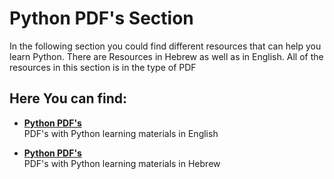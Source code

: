 # Python PDF's Section
In the following section you could find different resources that can help you learn Python.
There are Resources in Hebrew as well as in English.
All of the resources in this section is in the type of PDF

## Here You can find:
* [__Python PDF's__](./English-Python/README.md)  
PDF's with Python learning materials in English

* [__Python PDF's__](./Hebrew-Python/README.md)  
PDF's with Python learning materials in Hebrew
